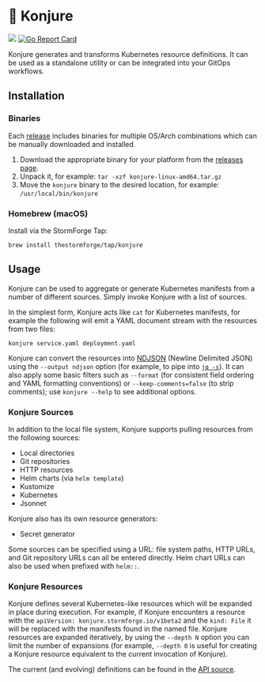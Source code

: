 # 🧙‍ Konjure

![](https://github.com/thestormforge/konjure/workflows/Main/badge.svg)
[![Go Report Card](https://goreportcard.com/badge/github.com/thestormforge/konjure)](https://goreportcard.com/report/github.com/thestormforge/konjure)

Konjure generates and transforms Kubernetes resource definitions. It can be used as a standalone utility or can be integrated into your GitOps workflows.

## Installation

### Binaries

Each [release](https://github.com/thestormforge/konjure/releases/) includes binaries for multiple OS/Arch combinations which can be manually downloaded and installed.

1. Download the appropriate binary for your platform from the [releases page](https://github.com/thestormforge/konjure/releases/).
2. Unpack it, for example: `tar -xzf konjure-linux-amd64.tar.gz`
3. Move the `konjure` binary to the desired location, for example: `/usr/local/bin/konjure`

### Homebrew (macOS)

Install via the StormForge Tap:

```shell
brew install thestormforge/tap/konjure
```

## Usage

Konjure can be used to aggregate or generate Kubernetes manifests from a number of different sources. Simply invoke Konjure with a list of sources.

In the simplest form, Konjure acts like `cat` for Kubernetes manifests, for example the following will emit a YAML document stream with the resources from two files:

```shell
konjure service.yaml deployment.yaml
```

Konjure can convert the resources into [NDJSON](http://ndjson.org/) (Newline Delimited JSON) using the `--output ndjson` option (for example, to pipe into [`jq -s`](https://stedolan.github.io/jq/)). It can also apply some basic filters such as `--format` (for consistent field ordering and YAML formatting conventions) or `--keep-comments=false` (to strip comments); use `konjure --help` to see additional options.

### Konjure Sources

In addition to the local file system, Konjure supports pulling resources from the following sources:

* Local directories
* Git repositories
* HTTP resources
* Helm charts (via `helm template`)
* Kustomize
* Kubernetes
* Jsonnet

Konjure also has its own resource generators:

* Secret generator

Some sources can be specified using a URL: file system paths, HTTP URLs, and Git repository URLs can all be entered directly. Helm chart URLs can also be used when prefixed with `helm::`.

### Konjure Resources

Konjure defines several Kubernetes-like resources which will be expanded in place during execution. For example, if Konjure encounters a resource with the `apiVersion: konjure.stormforge.io/v1beta2` and the `kind: File` it will be replaced with the manifests found in the named file. Konjure resources are expanded iteratively, by using the `--depth N` option you can limit the number of expansions (for example, `--depth 0` is useful for creating a Konjure resource equivalent to the current invocation of Konjure).

The current (and evolving) definitions can be found in the [API source](pkg/api/core/v1beta2/types.go).
